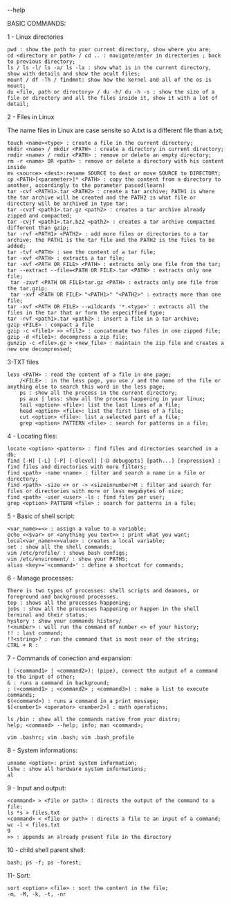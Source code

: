 <command> --help

BASIC COMMANDS:

1 - Linux directories

    pwd : show the path to your current directory, show where you are;
    cd <directory or path> / cd .. : navigate/enter in directories ; back to previous directory;
    ls / ls -l/ ls -a/ ls -la : show what is in the current directory, show with details and show the ocult files;
    mount / df -Th / findmnt: show how the kernel and all of the os is mount;
    du <file, path or directory> / du -h/ du -h -s : show the size of a file or directory and all the files inside it, show it with a lot of detail;

2 - Files in Linux

The name files in Linux are case sensite so A.txt is a different file than a.txt;

    touch <name><type> : create a file in the current directory;
    mkdir <name> / mkdir <PATH> : create a directory in current directory;
    rmdir <name> / rmdir <PATH> : remove or delete an empty directory;
    rm -r <name> OR <path> : remove or delete a directory with his content inside
    mv <source> <dest>:rename SOURCE to dest or move SOURCE to DIRECTORY; 
    cp <PATH>[<parameter>]* <PATH> : copy the content from a directory to another, accordingly to the parameter passed(learn)
    tar -cvf <PATH1>.tar <PATH2> : create a tar archive; PATH1 is where the tar archive will be created and the PATH2 is what file or directory will be archived in type tar;
    tar -cvzf <path1>.tar.gz <path2> : creates a tar archive already zipped and compacted;
    tar -cvjf <path1>.tar.bz2 <path2> : creates a tar archive compacted different than gzip;
    tar -rvf <PATH1> <PATH2> : add more files or directories to a tar archive; the PATH1 is the tar file and the PATH2 is the files to be added;
    tar -tvf <PATH> : see the content of a tar file;
    tar -xvf <PATH> : extracts a tar file;
    tar -xvf <PATH OR FILE> <PATH> : extracts only one file from the tar;
    tar --extract --file=<PATH OR FILE>.tar <PATH> : extracts only one file;
     tar -zxvf <PATH OR FILE>tar.gz <PATH> : extracts only one file from the tar.gzip;
     tar -xvf <PATH OR FILE> "<PATH1>" "<PATH2>" : extracts more than one file;
    tar -xvf <PATH OR FILE> --wildcards '*.<type>' : extracts all the files in the tar that ar form the especiffied type;
    tar -rvf <path1>.tar <path2> : insert a file in a tar archive;
    gzip <FILE> : compact a file
    gzip -c <file1> >> <fil2> : concatenate two files in one zipped file;
    gzip -d <file1>: decompress a zip file;
    gunzip -c <file>.gz > <new_file> : maintain the zip file and creates a new one decompressed; 
    
3-TXT files

    less <PATH> : read the content of a file in one page;
        /<FILE> : in the less page, you use / and the name of the file or anything else to search this word in the less page;
        ps : show all the process in the current directory;
        ps aux | less: show all the process happening in your linux;
        tail <option> <file>: list the last lines of a file;
        head <option> <file>: list the first lines of a file;
        cut <option> <file>: list a selected part of a file;
        grep <option> PATTERN <file> : search for patterns in a file;
        
4 - Locating files:

	locate <option> <pattern> : find files and directories searched in a db;
	find [-H] [-L] [-P] [-Olevel] [-D debugopts] [path...] [expression] : find files and directories with more filters;
	find <path> -name <name> : filter and search a name in a file or directory;
	find <path> -size <+ or -> <sizeinnumber>M : filter and search for files or directories with more or less megabytes of size;
	find <path> -user <user> -ls : find files per user;
	grep <option> PATTERN <file> : search for patterns in a file;
	
5 - Basic of shell script:

	<var_name>=<> : assign a value to a variable;
	echo <<$var> or <anything you text>> : print what you want;
	local<var_name><=value> : creates a local variable;
	set : show all the shell commands;
	vim /etc/profile/ : shows bash configs;
	vim /etc/enviroment/ : show your PATHS;
	alias <key>='<command>' : define a shortcut for commands;
	
6 - Manage processes:

	There is two types of processes: shell scripts and deamons, or foreground and background processes.
	top : shows all the processes happening;
	jobs : show all the processes happening or happen in the shell  terminal and their status;
	hystory : show your commands history/
	!<number> : will run the command of number <> of your history;
	!! : last command;
	!?<string>? : run the command that is most near of the string;
	CTRL + R :
7 - Commands of conection and expansion:

	| (<command1> | <command2>): (pipe), connect the output of a command to the input of other;
	& : runs a command in background;
	; (<command1> ; <command2> ; <command3>) : make a list to execute commands;
	$(<command>) : runs a command in a print message;
	$[<number1> <operator> <number2>] : math operations;
	
	ls /bin : show all the commands native from your distro;
	help; <command> --help; info; man <command>;
	
	vim .bashrc; vim .bash; vim .bash_profile 
	
8 - System informations:

	unname <option>: print system information; 
	lshw : show all hardware system informations;
	al
	
9 - Input and output:

	<command> > <file or path> : directs the output of the command to a file;
	ls *s > files.txt
	<command> < <file or path> : directs a file to an input of a command; 
	wc -l < files.txt
	9
	>> : appends an already present file in the directory
	
10 - child shell parent shell:

	bash; ps -f; ps -forest;
	
11- Sort:

	sort <option> <file> : sort the content in the file;
	-m, -M, -k, -t, -nr
	
